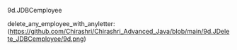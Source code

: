 9d.JDBCemployee

delete_any_employee_with_anyletter:(https://github.com/Chirashri/Chirashri_Advanced_Java/blob/main/9d.JDelete_JDBCemployee/9d.png)
